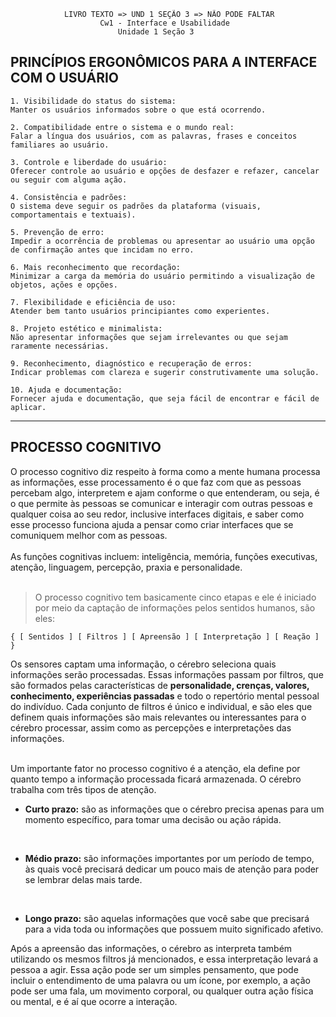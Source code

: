                 LIVRO TEXTO => UND 1 SEÇÃO 3 => NÃO PODE FALTAR
                        Cw1 - Interface e Usabilidade
                            Unidade 1 Seção 3               




<h2>PRINCÍPIOS ERGONÔMICOS PARA A INTERFACE COM O USUÁRIO</h2>

    1. Visibilidade do status do sistema:
    Manter os usuários informados sobre o que está ocorrendo.

    2. Compatibilidade entre o sistema e o mundo real:
    Falar a língua dos usuários, com as palavras, frases e conceitos familiares ao usuário.

    3. Controle e liberdade do usuário:
    Oferecer controle ao usuário e opções de desfazer e refazer, cancelar ou seguir com alguma ação.

    4. Consistência e padrões:
    O sistema deve seguir os padrões da plataforma (visuais, comportamentais e textuais).

    5. Prevenção de erro:
    Impedir a ocorrência de problemas ou apresentar ao usuário uma opção de confirmação antes que incidam no erro.

    6. Mais reconhecimento que recordação:
    Minimizar a carga da memória do usuário permitindo a visualização de objetos, ações e opções.

    7. Flexibilidade e eficiência de uso:
    Atender bem tanto usuários principiantes como experientes.

    8. Projeto estético e minimalista:
    Não apresentar informações que sejam irrelevantes ou que sejam raramente necessárias.

    9. Reconhecimento, diagnóstico e recuperação de erros:
    Indicar problemas com clareza e sugerir construtivamente uma solução.

    10. Ajuda e documentação:
    Fornecer ajuda e documentação, que seja fácil de encontrar e fácil de aplicar.

--- 

<h2>PROCESSO COGNITIVO</h2>
O processo cognitivo diz respeito à forma como a mente humana processa as informações, esse processamento é o que faz com que as pessoas percebam algo, interpretem e ajam conforme o que entenderam, ou seja, é o que permite às pessoas se comunicar e interagir com outras pessoas e qualquer coisa ao seu redor, inclusive interfaces digitais, e saber como esse processo funciona ajuda a pensar como criar interfaces que se comuniquem melhor com as pessoas.
<br>
<br>
As funções cognitivas incluem: inteligência, memória, funções executivas, atenção, linguagem, percepção, praxia e personalidade.
<br>
<br>

> O processo cognitivo tem basicamente cinco etapas e ele é iniciado por meio da captação de informações pelos sentidos humanos, são eles:

    { [ Sentidos ] [ Filtros ] [ Apreensão ] [ Interpretação ] [ Reação ] }

Os sensores captam uma informação, o cérebro seleciona quais informações serão processadas.  Essas informações passam por filtros, que são formados pelas características de <b>personalidade, crenças, valores, conhecimento, experiências passadas</b> e todo o repertório mental pessoal do indivíduo. Cada conjunto de filtros é único e individual, e são eles que definem quais informações são mais relevantes ou interessantes para o cérebro processar, assim como as percepções e interpretações das informações. 
<br>
<br>

Um importante fator no processo cognitivo é a atenção, ela define por quanto tempo a informação processada ficará armazenada. O cérebro trabalha com três tipos de atenção.

* <b>Curto prazo:</b> são as informações que o cérebro precisa apenas para um momento específico, para tomar uma decisão ou ação rápida. 
<br>

* <b>Médio prazo:</b> são informações importantes por um período de tempo, às quais você precisará dedicar um pouco mais de atenção para poder se lembrar delas mais tarde. 
<br>

* <b>Longo prazo:</b> são aquelas informações que você sabe que precisará para a vida toda ou informações que possuem muito significado afetivo.



Após a apreensão das informações, o cérebro as interpreta também utilizando os mesmos filtros já mencionados, e essa interpretação levará a pessoa a agir. Essa ação pode ser um simples pensamento, que pode incluir o entendimento de uma palavra ou um ícone, por exemplo, a ação pode ser uma fala, um movimento corporal, ou qualquer outra ação física ou mental, e é aí que ocorre a interação. 